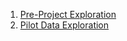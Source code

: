 
1.  [Pre-Project Exploration](https://bgulbis.github.io/CSE_Vancomycin/report/pre-project_exploration.nb.html)
2.  [Pilot Data Exploration](https://bgulbis.github.io/CSE_Vancomycin/report/evaluation_standardized_ordering.html)
